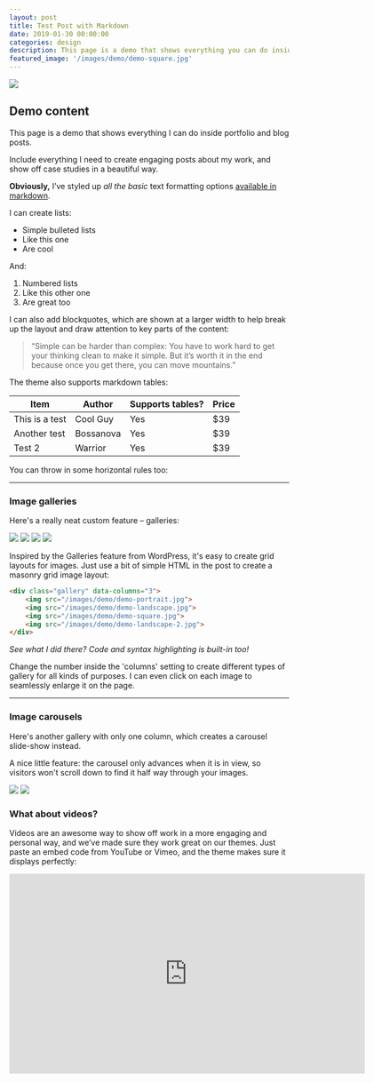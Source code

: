 ```yaml
---
layout: post
title: Test Post with Markdown
date: 2019-01-30 00:00:00
categories: design
description: This page is a demo that shows everything you can do inside portfolio and blog posts.
featured_image: '/images/demo/demo-square.jpg'
---
```

![](/images/demo/demo-landscape.jpg)

## Demo content

This page is a demo that shows everything I can do inside portfolio and blog posts.

Include everything I need to create engaging posts about my work, and show off case studies in a beautiful way.

**Obviously,** I’ve styled up *all the basic* text formatting options [available in markdown](https://github.com/adam-p/markdown-here/wiki/Markdown-Cheatsheet).

I can create lists:

* Simple bulleted lists
* Like this one
* Are cool

And:

1. Numbered lists
2. Like this other one
3. Are great too

I can also add blockquotes, which are shown at a larger width to help break up the layout and draw attention to key parts of the content:

> “Simple can be harder than complex: You have to work hard to get your thinking clean to make it simple. But it’s worth it in the end because once you get there, you can move mountains.”

The theme also supports markdown tables:

| Item                 | Author        | Supports tables? | Price |
|----------------------|---------------|------------------|-------|
| This is a test    | Cool Guy | Yes              | $39   |
| Another test   | Bossanova | Yes              | $39   |
| Test 2 | Warrior | Yes              | $39   |

You can throw in some horizontal rules too:

---

### Image galleries

Here's a really neat custom feature – galleries:

<div class="gallery" data-columns="3">
	<img src="/images/demo/demo-portrait.jpg">
	<img src="/images/demo/demo-landscape.jpg">
	<img src="/images/demo/demo-square.jpg">
	<img src="/images/demo/demo-landscape-2.jpg">
</div>

Inspired by the Galleries feature from WordPress, it's easy to create grid layouts for images. Just use a bit of simple HTML in the post to create a masonry grid image layout:

```html
<div class="gallery" data-columns="3">
    <img src="/images/demo/demo-portrait.jpg">
    <img src="/images/demo/demo-landscape.jpg">
    <img src="/images/demo/demo-square.jpg">
    <img src="/images/demo/demo-landscape-2.jpg">
</div>
```

*See what I did there? Code and syntax highlighting is built-in too!*

Change the number inside the 'columns' setting to create different types of gallery for all kinds of purposes. I can even click on each image to seamlessly enlarge it on the page.

---

### Image carousels

Here's another gallery with only one column, which creates a carousel slide-show instead.

A nice little feature: the carousel only advances when it is in view, so visitors won't scroll down to find it half way through your images.

<div class="gallery" data-columns="1">
	<img src="/images/demo/demo-landscape.jpg">
	<img src="/images/demo/demo-landscape-2.jpg">
</div>

### What about videos?

Videos are an awesome way to show off work in a more engaging and personal way, and we’ve made sure they work great on our themes. Just paste an embed code from YouTube or Vimeo, and the theme makes sure it displays perfectly:

<iframe src="https://player.vimeo.com/video/148003889" width="640" height="360" frameborder="0" allowfullscreen></iframe>
